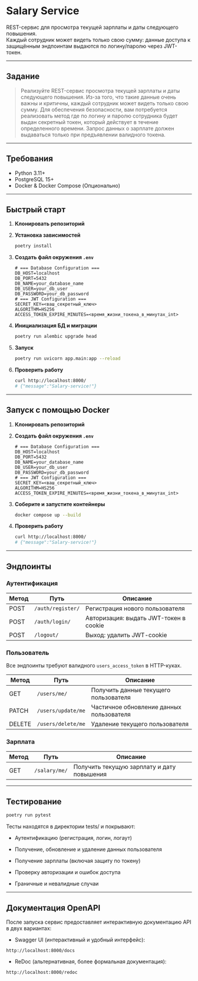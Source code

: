 # Salary Service

REST-сервис для просмотра текущей зарплаты и даты следующего повышения.  
Каждый сотрудник может видеть только свою сумму: данные доступа к защищённым эндпоинтам выдаются по логину/паролю через JWT-токен.

---

## Задание

> Реализуйте REST-сервис просмотра текущей зарплаты и даты следующего
> повышения. Из-за того, что такие данные очень важны и критичны, каждый сотрудник
> может видеть только свою сумму. Для обеспечения безопасности, вам потребуется
> реализовать метод где по логину и паролю сотрудника будет выдан секретный токен,
> который действует в течение определенного времени. Запрос данных о зарплате
> должен выдаваться только при предъявлении валидного токена.

---

## Требования

- Python 3.11+
- PostgreSQL 15+
- Docker & Docker Compose (Опционально)
---

## Быстрый старт

1. **Клонировать репозиторий**

2. **Установка зависимостей**

   ```bash
   poetry install
   ```

3. **Создать файл окружения `.env`**

   ```dotenv
   # === Database Configuration ===
   DB_HOST=localhost
   DB_PORT=5432
   DB_NAME=your_database_name
   DB_USER=your_db_user
   DB_PASSWORD=your_db_password
   # === JWT Configuration ===
   SECRET_KEY=<ваш_секретный_ключ>
   ALGORITHM=HS256
   ACCESS_TOKEN_EXPIRE_MINUTES=<время_жизни_токена_в_минутах_int>
   ```

4. **Инициализация БД и миграции**

   ```bash
   poetry run alembic upgrade head
   ```

5. **Запуск**

   ```bash
   poetry run uvicorn app.main:app --reload
   ```

6. **Проверить работу**

   ```bash
   curl http://localhost:8000/
   # {"message":"Salary-service!"}
   ```

---

## Запуск с помощью Docker

1. **Клонировать репозиторий**

3. **Создать файл окружения `.env`**

   ```dotenv
   # === Database Configuration ===
   DB_HOST=localhost
   DB_PORT=5432
   DB_NAME=your_database_name
   DB_USER=your_db_user
   DB_PASSWORD=your_db_password
   # === JWT Configuration ===
   SECRET_KEY=<ваш_секретный_ключ>
   ALGORITHM=HS256
   ACCESS_TOKEN_EXPIRE_MINUTES=<время_жизни_токена_в_минутах_int>
   ```

4. **Соберите и запустите контейнеры**
   ```bash
   docker compose up --build
   ```

5. **Проверить работу**

   ```bash
   curl http://localhost:8000/
   # {"message":"Salary-service!"}
   ```
---


## Эндпоинты

### Аутентификация

| Метод | Путь             | Описание                               |
|-------|------------------|----------------------------------------|
| POST  | `/auth/register/`| Регистрация нового пользователя        |
| POST  | `/auth/login/`   | Авторизация: выдать JWT-токен в cookie |
| POST  | `/logout/`       | Выход: удалить JWT-cookie              |

### Пользователь

Все эндпоинты требуют валидного `users_access_token` в HTTP-куках.

| Метод  | Путь                  | Описание                              |
|--------|-----------------------|---------------------------------------|
| GET    | `/users/me/`          | Получить данные текущего пользователя  |
| PATCH  | `/users/update/me`    | Частичное обновление данных пользователя |
| DELETE | `/users/delete/me`    | Удаление текущего пользователя |

### Зарплата

| Метод | Путь          | Описание                              |
|-------|---------------|---------------------------------------|
| GET   | `/salary/me/` | Получить текущую зарплату и дату повышения |

---

## Тестирование

```bash
poetry run pytest
```

Тесты находятся в директории tests/ и покрывают:
- Аутентификацию (регистрация, логин, логаут)

- Получение, обновление и удаление данных пользователя

- Получение зарплаты (включая защиту по токену)

- Проверку авторизации и ошибок доступа

- Граничные и невалидные случаи

---

## Документация OpenAPI

После запуска сервис предоставляет интерактивную документацию API в двух вариантах:

- Swagger UI (интерактивный и удобный интерфейс):
```
http://localhost:8000/docs
```

- ReDoc (альтернативная, более формальная документация):
```
http://localhost:8000/redoc
```
